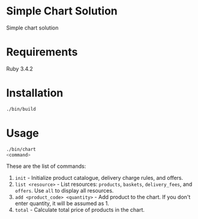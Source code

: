 # Simple Chart Solution

Simple chart solution

# Requirements

Ruby 3.4.2

# Installation

```bash
./bin/build
```

# Usage

```bash
./bin/chart
<command>
```

These are the list of commands:

1. `init` - Initialize product catalogue, delivery charge rules, and offers.
2. `list <resource>` - List resources: `products`, `baskets`, `delivery_fees`, and `offers`. Use `all` to display all resources.
3. `add <product_code> <quantity>` - Add product to the chart. If you don't enter quantity, it will be assumed as 1.
4. `total` - Calculate total price of products in the chart.
